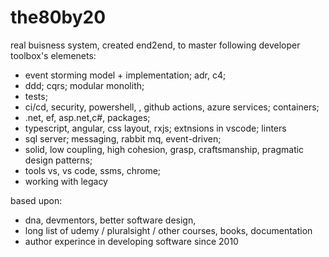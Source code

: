# the80by20
real buisness system, created end2end, to master following developer toolbox's elemenets: 
- event storming model + implementation; adr, c4; 
- ddd; cqrs; modular monolith; 
- tests; 
- ci/cd, security, powershell, , github actions, azure services; containers; 
- .net, ef, asp.net,c#, packages; 
- typescript, angular, css layout, rxjs; extnsions in vscode; linters
- sql server; messaging, rabbit mq, event-driven; 
- solid, low coupling, high cohesion, grasp, craftsmanship, pragmatic design patterns; 
- tools vs, vs code, ssms, chrome; 
- working with legacy

based upon: 
- dna, devmentors, better software design, 
- long list of udemy / pluralsight / other courses, books, documentation
- author experince in developing software since 2010
